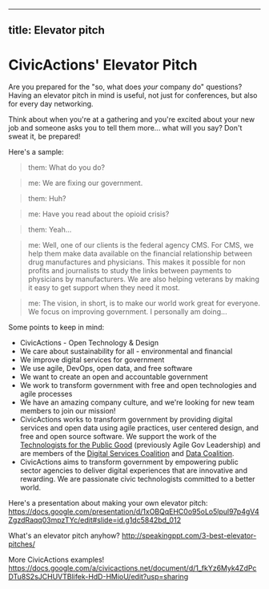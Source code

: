 ______________________________________________________________________

## title: Elevator pitch

# CivicActions' Elevator Pitch

Are you prepared for the "so, what does _your_ company do" questions? Having an elevator pitch in mind is useful, not just for conferences, but also for every day networking.

Think about when you're at a gathering and you're excited about your new job and someone asks you to tell them more... what will you say? Don't sweat it, be prepared!

Here's a sample:

> them: What do you do?

> me: We are fixing our government.

> them: Huh?

> me: Have you read about the opioid crisis?

> them: Yeah...

> me: Well, one of our clients is the federal agency CMS. For CMS, we help them make data available on the financial relationship between drug manufactures and physicians. This makes it possible for non profits and journalists to study the links between payments to physicians by manufacturers. We are also helping veterans by making it easy to get support when they need it most.

> me: The vision, in short, is to make our world work great for everyone. We focus on improving government. I personally am doing...

Some points to keep in mind:

- CivicActions - Open Technology & Design
- We care about sustainability for all - environmental and financial
- We improve digital services for government
- We use agile, DevOps, open data, and free software
- We want to create an open and accountable government
- We work to transform government with free and open technologies and agile processes
- We have an amazing company culture, and we're looking for new team members to join our mission!
- CivicActions works to transform government by providing digital services and open data using agile practices, user centered design, and free and open source software. We support the work of the [Technologists for the Public Good](https://www.publicgood.tech/) (previously Agile Gov Leadership) and are members of the [Digital Services Coalition](https://digitalservicescoalition.org/) and [Data Coalition](https://www.datacoalition.org/).
- CivicActions aims to transform government by empowering public sector agencies to deliver digital experiences that are innovative and rewarding. We are passionate civic technologists committed to a better world.

Here's a presentation about making your own elevator pitch: <https://docs.google.com/presentation/d/1xOBQqEHC0o95oLo5lpul97p4gV4ZgzdRaqq03mpzTYc/edit#slide=id.g1dc5842bd_012>

What's an elevator pitch anyhow? <http://speakingppt.com/3-best-elevator-pitches/>

More CivicActions examples! <https://docs.google.com/a/civicactions.net/document/d/1_fkYz6Myk4ZdPcDTu8S2sJCHUVTBlifek-HdD-HMioU/edit?usp=sharing>
